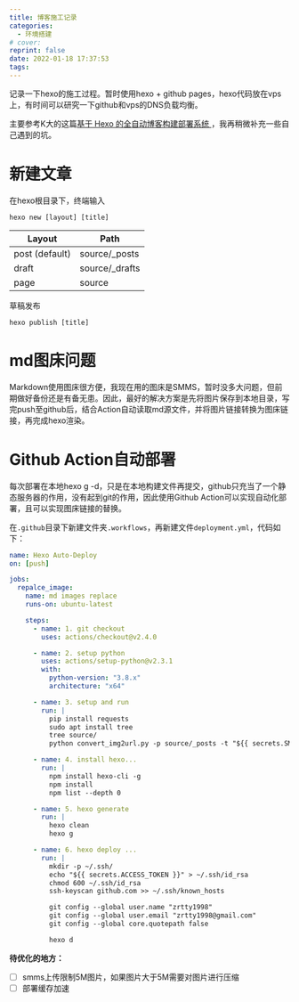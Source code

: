 ```yaml
---
title: 博客施工记录
categories:
  - 环境搭建
# cover:
reprint: false
date: 2022-01-18 17:37:53
tags:
---
```


记录一下hexo的施工过程。暂时使用hexo + github pages，hexo代码放在vps上，有时间可以研究一下github和vps的DNS负载均衡。

主要参考K大的这篇[基于 Hexo 的全自动博客构建部署系统 ](https://kchen.cc/2016/11/12/hexo-instructions/#什么是-Hexo)，我再稍微补充一些自己遇到的坑。

# 新建文章

在hexo根目录下，终端输入

`hexo new [layout] [title]`

| Layout         | Path           |
| -------------- | -------------- |
| post (default) | source/_posts  |
| draft          | source/_drafts |
| page           | source         |

草稿发布

`hexo publish [title]`

# md图床问题

Markdown使用图床很方便，我现在用的图床是SMMS，暂时没多大问题，但前期做好备份还是有备无患。因此，最好的解决方案是先将图片保存到本地目录，写完push至github后，结合Action自动读取md源文件，并将图片链接转换为图床链接，再完成hexo渲染。

# Github Action自动部署

每次部署在本地hexo g -d，只是在本地构建文件再提交，github只充当了一个静态服务器的作用，没有起到git的作用，因此使用Github Action可以实现自动化部署，且可以实现图床链接的替换。

在`.github`目录下新建文件夹`.workflows`，再新建文件`deployment.yml`，代码如下：

```yaml
name: Hexo Auto-Deploy
on: [push]

jobs:
  repalce_image:
    name: md images replace
    runs-on: ubuntu-latest

    steps:
      - name: 1. git checkout
        uses: actions/checkout@v2.4.0

      - name: 2. setup python
        uses: actions/setup-python@v2.3.1
        with:
          python-version: "3.8.x"
          architecture: "x64"

      - name: 3. setup and run
        run: |
          pip install requests
          sudo apt install tree
          tree source/
          python convert_img2url.py -p source/_posts -t "${{ secrets.SMMS_TOKEN }}"

      - name: 4. install hexo...
        run: |
          npm install hexo-cli -g
          npm install
          npm list --depth 0

      - name: 5. hexo generate
        run: |
          hexo clean
          hexo g

      - name: 6. hexo deploy ...
        run: |
          mkdir -p ~/.ssh/
          echo "${{ secrets.ACCESS_TOKEN }}" > ~/.ssh/id_rsa
          chmod 600 ~/.ssh/id_rsa
          ssh-keyscan github.com >> ~/.ssh/known_hosts

          git config --global user.name "zrtty1998"
          git config --global user.email "zrtty1998@gmail.com"
          git config --global core.quotepath false

          hexo d


```

**待优化的地方：**

- [ ] smms上传限制5M图片，如果图片大于5M需要对图片进行压缩
- [ ] 部署缓存加速
